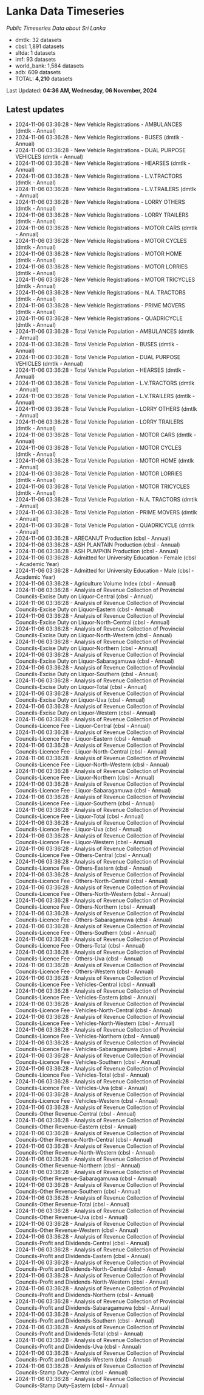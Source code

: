 # Lanka Data Timeseries
*Public Timeseries Data about Sri Lanka*

* dmtlk: 32 datasets
* cbsl: 1,891 datasets
* sltda: 1 datasets
* imf: 93 datasets
* world_bank: 1,584 datasets
* adb: 609 datasets
* TOTAL: **4,210** datasets

Last Updated: **04:36 AM, Wednesday, 06 November, 2024**

## Latest updates

* 2024-11-06 03:36:28 - New Vehicle Registrations - AMBULANCES (dmtlk - Annual)
* 2024-11-06 03:36:28 - New Vehicle Registrations - BUSES (dmtlk - Annual)
* 2024-11-06 03:36:28 - New Vehicle Registrations - DUAL PURPOSE VEHICLES (dmtlk - Annual)
* 2024-11-06 03:36:28 - New Vehicle Registrations - HEARSES (dmtlk - Annual)
* 2024-11-06 03:36:28 - New Vehicle Registrations - L.V.TRACTORS (dmtlk - Annual)
* 2024-11-06 03:36:28 - New Vehicle Registrations - L.V.TRAILERS (dmtlk - Annual)
* 2024-11-06 03:36:28 - New Vehicle Registrations - LORRY OTHERS (dmtlk - Annual)
* 2024-11-06 03:36:28 - New Vehicle Registrations - LORRY TRAILERS (dmtlk - Annual)
* 2024-11-06 03:36:28 - New Vehicle Registrations - MOTOR CARS (dmtlk - Annual)
* 2024-11-06 03:36:28 - New Vehicle Registrations - MOTOR CYCLES (dmtlk - Annual)
* 2024-11-06 03:36:28 - New Vehicle Registrations - MOTOR HOME (dmtlk - Annual)
* 2024-11-06 03:36:28 - New Vehicle Registrations - MOTOR LORRIES (dmtlk - Annual)
* 2024-11-06 03:36:28 - New Vehicle Registrations - MOTOR TRICYCLES (dmtlk - Annual)
* 2024-11-06 03:36:28 - New Vehicle Registrations - N.A. TRACTORS (dmtlk - Annual)
* 2024-11-06 03:36:28 - New Vehicle Registrations - PRIME MOVERS (dmtlk - Annual)
* 2024-11-06 03:36:28 - New Vehicle Registrations - QUADRICYCLE (dmtlk - Annual)
* 2024-11-06 03:36:28 - Total Vehicle Population - AMBULANCES (dmtlk - Annual)
* 2024-11-06 03:36:28 - Total Vehicle Population - BUSES (dmtlk - Annual)
* 2024-11-06 03:36:28 - Total Vehicle Population - DUAL PURPOSE VEHICLES (dmtlk - Annual)
* 2024-11-06 03:36:28 - Total Vehicle Population - HEARSES (dmtlk - Annual)
* 2024-11-06 03:36:28 - Total Vehicle Population - L.V.TRACTORS (dmtlk - Annual)
* 2024-11-06 03:36:28 - Total Vehicle Population - L.V.TRAILERS (dmtlk - Annual)
* 2024-11-06 03:36:28 - Total Vehicle Population - LORRY OTHERS (dmtlk - Annual)
* 2024-11-06 03:36:28 - Total Vehicle Population - LORRY TRAILERS (dmtlk - Annual)
* 2024-11-06 03:36:28 - Total Vehicle Population - MOTOR CARS (dmtlk - Annual)
* 2024-11-06 03:36:28 - Total Vehicle Population - MOTOR CYCLES (dmtlk - Annual)
* 2024-11-06 03:36:28 - Total Vehicle Population - MOTOR HOME (dmtlk - Annual)
* 2024-11-06 03:36:28 - Total Vehicle Population - MOTOR LORRIES (dmtlk - Annual)
* 2024-11-06 03:36:28 - Total Vehicle Population - MOTOR TRICYCLES (dmtlk - Annual)
* 2024-11-06 03:36:28 - Total Vehicle Population - N.A. TRACTORS (dmtlk - Annual)
* 2024-11-06 03:36:28 - Total Vehicle Population - PRIME MOVERS (dmtlk - Annual)
* 2024-11-06 03:36:28 - Total Vehicle Population - QUADRICYCLE (dmtlk - Annual)
* 2024-11-06 03:36:28 - ARECANUT Production (cbsl - Annual)
* 2024-11-06 03:36:28 - ASH PLANTAIN Production (cbsl - Annual)
* 2024-11-06 03:36:28 - ASH PUMPKIN Production (cbsl - Annual)
* 2024-11-06 03:36:28 - Admitted for University Education - Female (cbsl - Academic Year)
* 2024-11-06 03:36:28 - Admitted for University Education - Male (cbsl - Academic Year)
* 2024-11-06 03:36:28 - Agriculture Volume Index (cbsl - Annual)
* 2024-11-06 03:36:28 - Analysis of Revenue Collection of Provincial Councils-Excise Duty on Liquor-Central (cbsl - Annual)
* 2024-11-06 03:36:28 - Analysis of Revenue Collection of Provincial Councils-Excise Duty on Liquor-Eastern (cbsl - Annual)
* 2024-11-06 03:36:28 - Analysis of Revenue Collection of Provincial Councils-Excise Duty on Liquor-North-Central (cbsl - Annual)
* 2024-11-06 03:36:28 - Analysis of Revenue Collection of Provincial Councils-Excise Duty on Liquor-North-Western (cbsl - Annual)
* 2024-11-06 03:36:28 - Analysis of Revenue Collection of Provincial Councils-Excise Duty on Liquor-Northern (cbsl - Annual)
* 2024-11-06 03:36:28 - Analysis of Revenue Collection of Provincial Councils-Excise Duty on Liquor-Sabaragamuwa (cbsl - Annual)
* 2024-11-06 03:36:28 - Analysis of Revenue Collection of Provincial Councils-Excise Duty on Liquor-Southern (cbsl - Annual)
* 2024-11-06 03:36:28 - Analysis of Revenue Collection of Provincial Councils-Excise Duty on Liquor-Total (cbsl - Annual)
* 2024-11-06 03:36:28 - Analysis of Revenue Collection of Provincial Councils-Excise Duty on Liquor-Uva (cbsl - Annual)
* 2024-11-06 03:36:28 - Analysis of Revenue Collection of Provincial Councils-Excise Duty on Liquor-Western (cbsl - Annual)
* 2024-11-06 03:36:28 - Analysis of Revenue Collection of Provincial Councils-Licence Fee - Liquor-Central (cbsl - Annual)
* 2024-11-06 03:36:28 - Analysis of Revenue Collection of Provincial Councils-Licence Fee - Liquor-Eastern (cbsl - Annual)
* 2024-11-06 03:36:28 - Analysis of Revenue Collection of Provincial Councils-Licence Fee - Liquor-North-Central (cbsl - Annual)
* 2024-11-06 03:36:28 - Analysis of Revenue Collection of Provincial Councils-Licence Fee - Liquor-North-Western (cbsl - Annual)
* 2024-11-06 03:36:28 - Analysis of Revenue Collection of Provincial Councils-Licence Fee - Liquor-Northern (cbsl - Annual)
* 2024-11-06 03:36:28 - Analysis of Revenue Collection of Provincial Councils-Licence Fee - Liquor-Sabaragamuwa (cbsl - Annual)
* 2024-11-06 03:36:28 - Analysis of Revenue Collection of Provincial Councils-Licence Fee - Liquor-Southern (cbsl - Annual)
* 2024-11-06 03:36:28 - Analysis of Revenue Collection of Provincial Councils-Licence Fee - Liquor-Total (cbsl - Annual)
* 2024-11-06 03:36:28 - Analysis of Revenue Collection of Provincial Councils-Licence Fee - Liquor-Uva (cbsl - Annual)
* 2024-11-06 03:36:28 - Analysis of Revenue Collection of Provincial Councils-Licence Fee - Liquor-Western (cbsl - Annual)
* 2024-11-06 03:36:28 - Analysis of Revenue Collection of Provincial Councils-Licence Fee - Others-Central (cbsl - Annual)
* 2024-11-06 03:36:28 - Analysis of Revenue Collection of Provincial Councils-Licence Fee - Others-Eastern (cbsl - Annual)
* 2024-11-06 03:36:28 - Analysis of Revenue Collection of Provincial Councils-Licence Fee - Others-North-Central (cbsl - Annual)
* 2024-11-06 03:36:28 - Analysis of Revenue Collection of Provincial Councils-Licence Fee - Others-North-Western (cbsl - Annual)
* 2024-11-06 03:36:28 - Analysis of Revenue Collection of Provincial Councils-Licence Fee - Others-Northern (cbsl - Annual)
* 2024-11-06 03:36:28 - Analysis of Revenue Collection of Provincial Councils-Licence Fee - Others-Sabaragamuwa (cbsl - Annual)
* 2024-11-06 03:36:28 - Analysis of Revenue Collection of Provincial Councils-Licence Fee - Others-Southern (cbsl - Annual)
* 2024-11-06 03:36:28 - Analysis of Revenue Collection of Provincial Councils-Licence Fee - Others-Total (cbsl - Annual)
* 2024-11-06 03:36:28 - Analysis of Revenue Collection of Provincial Councils-Licence Fee - Others-Uva (cbsl - Annual)
* 2024-11-06 03:36:28 - Analysis of Revenue Collection of Provincial Councils-Licence Fee - Others-Western (cbsl - Annual)
* 2024-11-06 03:36:28 - Analysis of Revenue Collection of Provincial Councils-Licence Fee - Vehicles-Central (cbsl - Annual)
* 2024-11-06 03:36:28 - Analysis of Revenue Collection of Provincial Councils-Licence Fee - Vehicles-Eastern (cbsl - Annual)
* 2024-11-06 03:36:28 - Analysis of Revenue Collection of Provincial Councils-Licence Fee - Vehicles-North-Central (cbsl - Annual)
* 2024-11-06 03:36:28 - Analysis of Revenue Collection of Provincial Councils-Licence Fee - Vehicles-North-Western (cbsl - Annual)
* 2024-11-06 03:36:28 - Analysis of Revenue Collection of Provincial Councils-Licence Fee - Vehicles-Northern (cbsl - Annual)
* 2024-11-06 03:36:28 - Analysis of Revenue Collection of Provincial Councils-Licence Fee - Vehicles-Sabaragamuwa (cbsl - Annual)
* 2024-11-06 03:36:28 - Analysis of Revenue Collection of Provincial Councils-Licence Fee - Vehicles-Southern (cbsl - Annual)
* 2024-11-06 03:36:28 - Analysis of Revenue Collection of Provincial Councils-Licence Fee - Vehicles-Total (cbsl - Annual)
* 2024-11-06 03:36:28 - Analysis of Revenue Collection of Provincial Councils-Licence Fee - Vehicles-Uva (cbsl - Annual)
* 2024-11-06 03:36:28 - Analysis of Revenue Collection of Provincial Councils-Licence Fee - Vehicles-Western (cbsl - Annual)
* 2024-11-06 03:36:28 - Analysis of Revenue Collection of Provincial Councils-Other Revenue-Central (cbsl - Annual)
* 2024-11-06 03:36:28 - Analysis of Revenue Collection of Provincial Councils-Other Revenue-Eastern (cbsl - Annual)
* 2024-11-06 03:36:28 - Analysis of Revenue Collection of Provincial Councils-Other Revenue-North-Central (cbsl - Annual)
* 2024-11-06 03:36:28 - Analysis of Revenue Collection of Provincial Councils-Other Revenue-North-Western (cbsl - Annual)
* 2024-11-06 03:36:28 - Analysis of Revenue Collection of Provincial Councils-Other Revenue-Northern (cbsl - Annual)
* 2024-11-06 03:36:28 - Analysis of Revenue Collection of Provincial Councils-Other Revenue-Sabaragamuwa (cbsl - Annual)
* 2024-11-06 03:36:28 - Analysis of Revenue Collection of Provincial Councils-Other Revenue-Southern (cbsl - Annual)
* 2024-11-06 03:36:28 - Analysis of Revenue Collection of Provincial Councils-Other Revenue-Total (cbsl - Annual)
* 2024-11-06 03:36:28 - Analysis of Revenue Collection of Provincial Councils-Other Revenue-Uva (cbsl - Annual)
* 2024-11-06 03:36:28 - Analysis of Revenue Collection of Provincial Councils-Other Revenue-Western (cbsl - Annual)
* 2024-11-06 03:36:28 - Analysis of Revenue Collection of Provincial Councils-Profit and Dividends-Central (cbsl - Annual)
* 2024-11-06 03:36:28 - Analysis of Revenue Collection of Provincial Councils-Profit and Dividends-Eastern (cbsl - Annual)
* 2024-11-06 03:36:28 - Analysis of Revenue Collection of Provincial Councils-Profit and Dividends-North-Central (cbsl - Annual)
* 2024-11-06 03:36:28 - Analysis of Revenue Collection of Provincial Councils-Profit and Dividends-North-Western (cbsl - Annual)
* 2024-11-06 03:36:28 - Analysis of Revenue Collection of Provincial Councils-Profit and Dividends-Northern (cbsl - Annual)
* 2024-11-06 03:36:28 - Analysis of Revenue Collection of Provincial Councils-Profit and Dividends-Sabaragamuwa (cbsl - Annual)
* 2024-11-06 03:36:28 - Analysis of Revenue Collection of Provincial Councils-Profit and Dividends-Southern (cbsl - Annual)
* 2024-11-06 03:36:28 - Analysis of Revenue Collection of Provincial Councils-Profit and Dividends-Total (cbsl - Annual)
* 2024-11-06 03:36:28 - Analysis of Revenue Collection of Provincial Councils-Profit and Dividends-Uva (cbsl - Annual)
* 2024-11-06 03:36:28 - Analysis of Revenue Collection of Provincial Councils-Profit and Dividends-Western (cbsl - Annual)
* 2024-11-06 03:36:28 - Analysis of Revenue Collection of Provincial Councils-Stamp Duty-Central (cbsl - Annual)
* 2024-11-06 03:36:28 - Analysis of Revenue Collection of Provincial Councils-Stamp Duty-Eastern (cbsl - Annual)